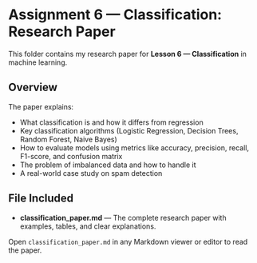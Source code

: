 # Assignment 6 — Classification: Research Paper

This folder contains my research paper for **Lesson 6 — Classification** in machine learning.

## Overview

The paper explains:
- What classification is and how it differs from regression
- Key classification algorithms (Logistic Regression, Decision Trees, Random Forest, Naive Bayes)
- How to evaluate models using metrics like accuracy, precision, recall, F1-score, and confusion matrix
- The problem of imbalanced data and how to handle it
- A real-world case study on spam detection

## File Included

- **classification_paper.md** — The complete research paper with examples, tables, and clear explanations.

Open `classification_paper.md` in any Markdown viewer or editor to read the paper.